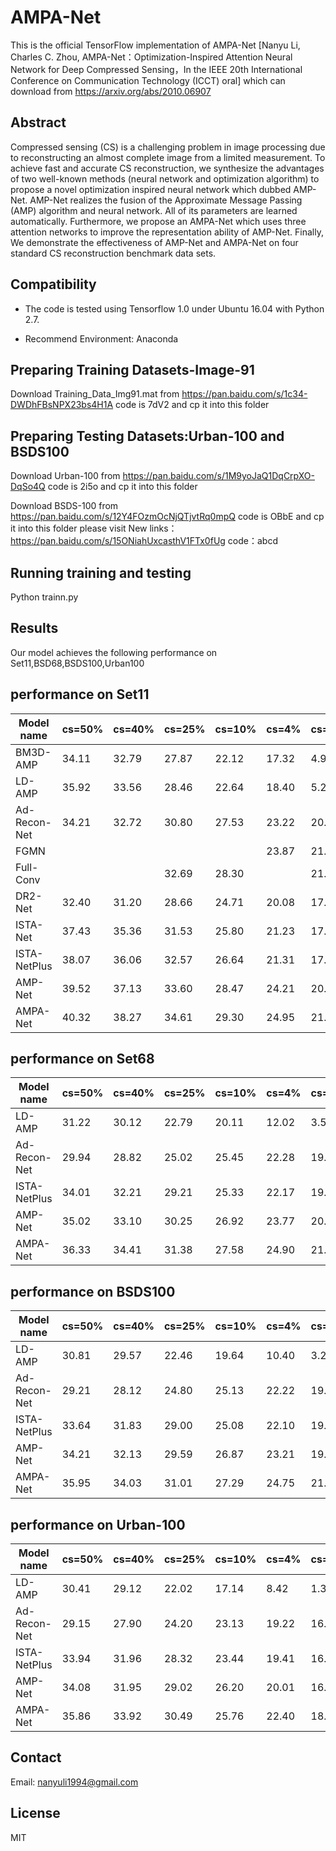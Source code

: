 # AMPA-Net
This is the official TensorFlow implementation of AMPA-Net
[Nanyu Li, Charles C. Zhou, AMPA-Net：Optimization-Inspired Attention Neural Network for Deep Compressed Sensing，In the IEEE 20th International Conference on Communication Technology (ICCT) oral]
which can download from https://arxiv.org/abs/2010.06907
## Abstract
Compressed sensing (CS) is a challenging problem in image processing due to reconstructing an almost complete image from a limited measurement. To achieve fast and accurate CS reconstruction, we synthesize the advantages of two well-known methods (neural network and optimization algorithm) to propose a novel optimization inspired neural network which dubbed AMP-Net. AMP-Net realizes the fusion of the Approximate Message Passing (AMP) algorithm and neural network. All of its parameters are learned automatically. Furthermore, we propose an AMPA-Net which uses three attention networks to improve the representation ability of AMP-Net. Finally, We demonstrate the effectiveness of AMP-Net and AMPA-Net on four standard CS reconstruction benchmark data sets.

## Compatibility
* The code is tested using Tensorflow 1.0 under Ubuntu 16.04 with Python 2.7.

* Recommend Environment: Anaconda

## Preparing Training Datasets-Image-91
   Download  Training_Data_Img91.mat from https://pan.baidu.com/s/1c34-DWDhFBsNPX23bs4H1A code is 7dV2 and cp it into this folder
## Preparing Testing Datasets:Urban-100 and BSDS100
   Download  Urban-100 from https://pan.baidu.com/s/1M9yoJaQ1DqCrpXO-DqSo4Q code is 2i5o and cp it into this folder
   
   Download  BSDS-100 from https://pan.baidu.com/s/12Y4FOzmOcNjQTjvtRq0mpQ code is OBbE and cp it into this folder
  please visit New links：https://pan.baidu.com/s/15ONiahUxcasthV1FTx0fUg  code：abcd
## Running training and testing
   Python trainn.py 

## Results

Our model achieves the following performance on Set11,BSD68,BSDS100,Urban100

## performance on Set11
|  Model name  |     cs=50%   |    cs=40%    |    cs=25%    |   cs=10%     |     cs=4%    |    cs=1%    |
| ------------ | ------------ | ------------ | ------------ | ------------ | ------------ |------------ |
|   BM3D-AMP   |     34.11    |     32.79    |  27.87| 22.12 | 17.32 |4.91|
|   LD-AMP     |     35.92    |33.56  | 28.46        | 22.64 | 18.40 |5.21 |
| Ad-Recon-Net |     34.21    | 32.72 | 30.80        | 27.53 | 23.22 |20.33 |
|    FGMN      |              |  |                   |  | 23.87 |21.27 |
|   Full-Conv  |              | | 32.69              | 28.30 |  |21.27 |
|    DR2-Net   |     32.40    | 31.20 | 28.66        | 24.71 | 20.08 |17.44|
|   ISTA-Net   |     37.43    | 35.36 | 31.53        | 25.80 | 21.23 |17.30 |
| ISTA-NetPlus |     38.07    | 36.06 | 32.57        | 26.64 | 21.31 |17.34|
|   AMP-Net    |     39.52    | 37.13 | 33.60        | 28.47 | 24.21 |20.48 |
|   AMPA-Net   |     40.32    | 38.27 | 34.61        | 29.30 | 24.95 |21.59 |


## performance on Set68                                              

 |  Model name  |     cs=50%   |    cs=40%    |    cs=25%    |   cs=10%     |     cs=4%    |    cs=1%    |
| ------------ | ------------ | ------------ | ------------ | ------------ | ------------ |------------ |
|   LD-AMP     |     31.22    |30.12  | 22.79        | 20.11 | 12.02 |3.50 |
| Ad-Recon-Net |     29.94    | 28.82 | 25.02        | 25.45 | 22.28 |19.68 |
| ISTA-NetPlus |     34.01    | 32.21 | 29.21        | 25.33 | 22.17 |19.50|
|   AMP-Net    |     35.02    | 33.10 | 30.25        | 26.92 | 23.77 |20.85 |
|   AMPA-Net   |     36.33    | 34.41 | 31.38        | 27.58 | 24.90 |21.99 |

## performance on BSDS100                                              

 |  Model name  |     cs=50%   |    cs=40%    |    cs=25%    |   cs=10%     |     cs=4%    |    cs=1%    |
| ------------ | ------------ | ------------ | ------------ | ------------ | ------------ |------------ |
|   LD-AMP     |     30.81    |29.57 | 22.46        | 19.64 | 10.40 |3.21 |
| Ad-Recon-Net |     29.21    | 28.12 | 24.80        | 25.13 | 22.22 |19.35 |
| ISTA-NetPlus |     33.64    | 31.83 | 29.00        | 25.08 | 22.10 |19.17|
|   AMP-Net    |     34.21    | 32.13 | 29.59        | 26.87 | 23.21 |19.48|
|   AMPA-Net   |     35.95    | 34.03 | 31.01        | 27.29 | 24.75 |21.62 |

## performance on Urban-100                                              

 |  Model name  |     cs=50%   |    cs=40%    |    cs=25%    |   cs=10%     |     cs=4%    |    cs=1%    |
| ------------ | ------------ | ------------ | ------------ | ------------ | ------------ |------------ |
|   LD-AMP     |     30.41    |29.12 | 22.02       | 17.14 | 8.42 |1.31 |
| Ad-Recon-Net |     29.15    | 27.90 | 24.20        | 23.13 | 19.22 |16.82 |
| ISTA-NetPlus |     33.94    | 31.96 | 28.32        | 23.44 | 19.41 |16.47|
|   AMP-Net    |     34.08    | 31.95 | 29.02        | 26.20 | 20.01 |16.88|
|   AMPA-Net   |     35.86    | 33.92 | 30.49        | 25.76 | 22.40 |18.86 |



## Contact
Email: nanyuli1994@gmail.com


## License
MIT
